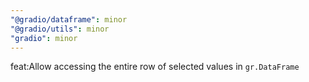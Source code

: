 ```yaml
---
"@gradio/dataframe": minor
"@gradio/utils": minor
"gradio": minor
---
```


feat:Allow accessing the entire row of selected values in `gr.DataFrame`
